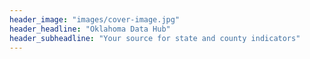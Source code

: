 ```yaml
---
header_image: "images/cover-image.jpg"
header_headline: "Oklahoma Data Hub"
header_subheadline: "Your source for state and county indicators"
---
```

